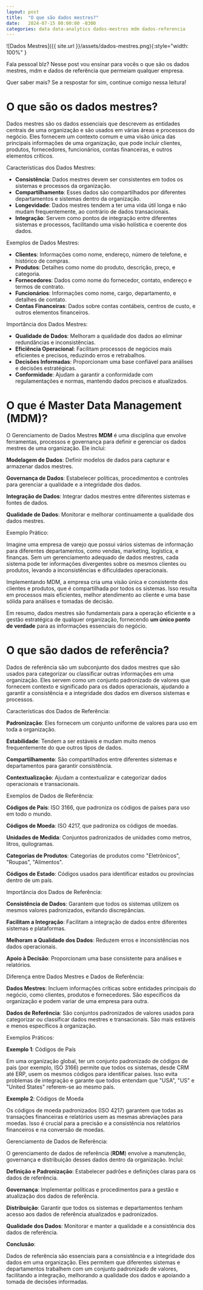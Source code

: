 ```yaml
---
layout: post
title:  "O que são dados mestres?"
date:   2024-07-15 00:00:00 -0300
categories: data data-analytics dados-mestres mdm dados-referencia
---
```


![Dados Mestres]({{ site.url }}/assets/dados-mestres.png){:style="width: 100%" }

Fala pessoal blz? Nesse post vou ensinar para vocês o que são os dados mestres, mdm e dados de referência que permeiam qualquer empresa.

Quer saber mais? Se a respostar for sim, continue comigo nessa leitura!

# O que são os dados mestres?

Dados mestres são os dados essenciais que descrevem as entidades centrais de uma organização e são usados em várias áreas e processos do negócio. Eles fornecem um contexto comum e uma visão única das principais informações de uma organização, que pode incluir clientes, produtos, fornecedores, funcionários, contas financeiras, e outros elementos críticos.

Características dos Dados Mestres:
* __Consistência__: Dados mestres devem ser consistentes em todos os sistemas e processos da organização.
* __Compartilhamento__: Esses dados são compartilhados por diferentes departamentos e sistemas dentro da organização.
* __Longevidade__: Dados mestres tendem a ter uma vida útil longa e não mudam frequentemente, ao contrário de dados transacionais.
* __Integração__: Servem como pontos de integração entre diferentes sistemas e processos, facilitando uma visão holística e coerente dos dados.

Exemplos de Dados Mestres:
* __Clientes__: Informações como nome, endereço, número de telefone, e histórico de compras.
* __Produtos__: Detalhes como nome do produto, descrição, preço, e categoria.
* __Fornecedores__: Dados como nome do fornecedor, contato, endereço e termos de contrato.
* __Funcionários__: Informações como nome, cargo, departamento, e detalhes de contato.
* __Contas Financeiras__: Dados sobre contas contábeis, centros de custo, e outros elementos financeiros.

Importância dos Dados Mestres:
* __Qualidade de Dados__: Melhoram a qualidade dos dados ao eliminar redundâncias e inconsistências.
* __Eficiência Operacional__: Facilitam processos de negócios mais eficientes e precisos, reduzindo erros e retrabalhos.
* __Decisões Informadas__: Proporcionam uma base confiável para análises e decisões estratégicas.
* __Conformidade__: Ajudam a garantir a conformidade com regulamentações e normas, mantendo dados precisos e atualizados.

# O que é Master Data Management (MDM)?

O Gerenciamento de Dados Mestres __MDM__ é uma disciplina que envolve ferramentas, processos e governança para definir e gerenciar os dados mestres de uma organização. Ele inclui:

__Modelagem de Dados__: Definir modelos de dados para capturar e armazenar dados mestres.

__Governança de Dados__: Estabelecer políticas, procedimentos e controles para gerenciar a qualidade e a integridade dos dados.

__Integração de Dados__: Integrar dados mestres entre diferentes sistemas e fontes de dados.

__Qualidade de Dados__: Monitorar e melhorar continuamente a qualidade dos dados mestres.

Exemplo Prático:

Imagine uma empresa de varejo que possui vários sistemas de informação para diferentes departamentos, como vendas, marketing, logística, e finanças. Sem um gerenciamento adequado de dados mestres, cada sistema pode ter informações divergentes sobre os mesmos clientes ou produtos, levando a inconsistências e dificuldades operacionais.

Implementando MDM, a empresa cria uma visão única e consistente dos clientes e produtos, que é compartilhada por todos os sistemas. Isso resulta em processos mais eficientes, melhor atendimento ao cliente e uma base sólida para análises e tomadas de decisão.

Em resumo, dados mestres são fundamentais para a operação eficiente e a gestão estratégica de qualquer organização, fornecendo __um único ponto de verdade__ para as informações essenciais do negócio.

# O que são dados de referência?

Dados de referência são um subconjunto dos dados mestres que são usados para categorizar ou classificar outras informações em uma organização. Eles servem como um conjunto padronizado de valores que fornecem contexto e significado para os dados operacionais, ajudando a garantir a consistência e a integridade dos dados em diversos sistemas e processos.

Características dos Dados de Referência:

__Padronização__: Eles fornecem um conjunto uniforme de valores para uso em toda a organização.

__Estabilidade__: Tendem a ser estáveis e mudam muito menos frequentemente do que outros tipos de dados.

__Compartilhamento__: São compartilhados entre diferentes sistemas e departamentos para garantir consistência.

__Contextualização__: Ajudam a contextualizar e categorizar dados operacionais e transacionais.

Exemplos de Dados de Referência:

__Códigos de País__: ISO 3166, que padroniza os códigos de países para uso em todo o mundo.

__Códigos de Moeda__: ISO 4217, que padroniza os códigos de moedas.

__Unidades de Medida__: Conjuntos padronizados de unidades como metros, litros, quilogramas.

__Categorias de Produtos__: Categorias de produtos como "Eletrônicos", "Roupas", "Alimentos".

__Códigos de Estado__: Códigos usados para identificar estados ou províncias dentro de um país.


Importância dos Dados de Referência:

__Consistência de Dados__: Garantem que todos os sistemas utilizem os mesmos valores padronizados, evitando discrepâncias.

__Facilitam a Integração__: Facilitam a integração de dados entre diferentes sistemas e plataformas.

__Melhoram a Qualidade dos Dados__: Reduzem erros e inconsistências nos dados operacionais.

__Apoio à Decisão__: Proporcionam uma base consistente para análises e relatórios.

Diferença entre Dados Mestres e Dados de Referência:

__Dados Mestres__: Incluem informações críticas sobre entidades principais do negócio, como clientes, produtos e fornecedores. São específicos da organização e podem variar de uma empresa para outra.

__Dados de Referência__: São conjuntos padronizados de valores usados para categorizar ou classificar dados mestres e transacionais. São mais estáveis e menos específicos à organização.

Exemplos Práticos:

__Exemplo 1__: Códigos de País

Em uma organização global, ter um conjunto padronizado de códigos de país (por exemplo, ISO 3166) permite que todos os sistemas, desde CRM até ERP, usem os mesmos códigos para identificar países. Isso evita problemas de integração e garante que todos entendam que "USA", "US" e "United States" referem-se ao mesmo país.

__Exemplo 2__: Códigos de Moeda

Os códigos de moeda padronizados (ISO 4217) garantem que todas as transações financeiras e relatórios usem as mesmas abreviações para moedas. Isso é crucial para a precisão e a consistência nos relatórios financeiros e na conversão de moedas.

Gerenciamento de Dados de Referência:

O gerenciamento de dados de referência (__RDM__) envolve a manutenção, governança e distribuição desses dados dentro da organização. Inclui:

__Definição e Padronização__: Estabelecer padrões e definições claras para os dados de referência.

__Governança__: Implementar políticas e procedimentos para a gestão e atualização dos dados de referência.

__Distribuição__: Garantir que todos os sistemas e departamentos tenham acesso aos dados de referência atualizados e padronizados.

__Qualidade dos Dados__: Monitorar e manter a qualidade e a consistência dos dados de referência.

__Conclusão__:

Dados de referência são essenciais para a consistência e a integridade dos dados em uma organização. Eles permitem que diferentes sistemas e departamentos trabalhem com um conjunto padronizado de valores, facilitando a integração, melhorando a qualidade dos dados e apoiando a tomada de decisões informadas.